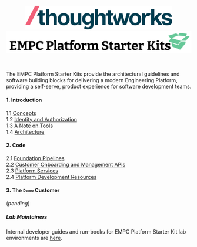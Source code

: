 <div align="center">
	<p>
		<img alt="Thoughtworks Logo" src="https://raw.githubusercontent.com/ThoughtWorks-DPS/static/master/thoughtworks_flamingo_wave.png?sanitize=true" width=400 />
    <br />
		<img alt="DPS Title" src="https://raw.githubusercontent.com/ThoughtWorks-DPS/static/master/EMPCPlatformStarterKitsImage.png?sanitize=true" />
	</p>
</div>
<br />


The EMPC Platform Starter Kits provide the architectural guidelines and software building blocks for delivering a modern Engineering Platform, providing a self-serve, product experience for software development teams.  

#### 1. Introduction   

1.1 [Concepts](./doc/concepts.md)  
1.2 [Identity and Authorization](./doc/identity.md)  
1.3 [A Note on Tools](./doc/tools.md)  
1.4 [Architecture](./doc/architecture.md)  

#### 2. Code 

2.1 [Foundation Pipelines](./doc/platform_foundation_pipelines.md)  
2.2 [Customer Onboarding and Management APIs](./doc/platform_apis.md)  
2.3 [Platform Services](./doc/platform_services.md)  
2.4 [Platform Development Resources](./doc/platform_development_resources.md)  

#### 3. The `Demo` Customer 

(_pending_)  

##### Lab Maintainers  

Internal developer guides and run-books for EMPC Platform Starter Kit lab environments are [here](https://github.com/ThoughtWorks-DPS/documentation-internal).      
